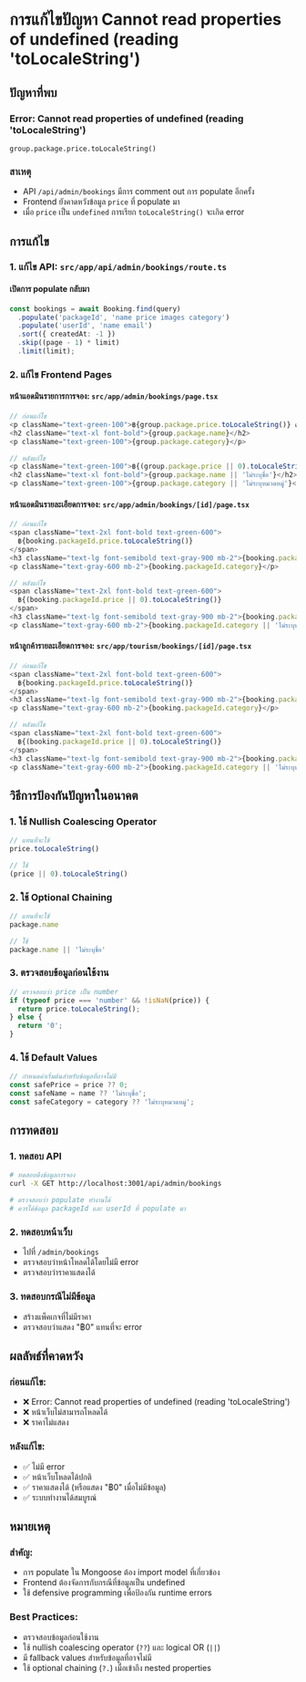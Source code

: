 # การแก้ไขปัญหา Cannot read properties of undefined (reading 'toLocaleString')

## ปัญหาที่พบ

### **Error: Cannot read properties of undefined (reading 'toLocaleString')**
```
group.package.price.toLocaleString()
```

### **สาเหตุ**
- API `/api/admin/bookings` มีการ comment out การ populate อีกครั้ง
- Frontend ยังคาดหวังข้อมูล `price` ที่ populate มา
- เมื่อ `price` เป็น `undefined` การเรียก `toLocaleString()` จะเกิด error

## การแก้ไข

### **1. แก้ไข API: `src/app/api/admin/bookings/route.ts`**

#### **เปิดการ populate กลับมา**
```typescript
const bookings = await Booking.find(query)
  .populate('packageId', 'name price images category')
  .populate('userId', 'name email')
  .sort({ createdAt: -1 })
  .skip((page - 1) * limit)
  .limit(limit);
```

### **2. แก้ไข Frontend Pages**

#### **หน้าแอดมินรายการการจอง: `src/app/admin/bookings/page.tsx`**
```typescript
// ก่อนแก้ไข
<p className="text-green-100">฿{group.package.price.toLocaleString()} ต่อคน</p>
<h2 className="text-xl font-bold">{group.package.name}</h2>
<p className="text-green-100">{group.package.category}</p>

// หลังแก้ไข
<p className="text-green-100">฿{(group.package.price || 0).toLocaleString()} ต่อคน</p>
<h2 className="text-xl font-bold">{group.package.name || 'ไม่ระบุชื่อ'}</h2>
<p className="text-green-100">{group.package.category || 'ไม่ระบุหมวดหมู่'}</p>
```

#### **หน้าแอดมินรายละเอียดการจอง: `src/app/admin/bookings/[id]/page.tsx`**
```typescript
// ก่อนแก้ไข
<span className="text-2xl font-bold text-green-600">
  ฿{booking.packageId.price.toLocaleString()}
</span>
<h3 className="text-lg font-semibold text-gray-900 mb-2">{booking.packageId.name}</h3>
<p className="text-gray-600 mb-2">{booking.packageId.category}</p>

// หลังแก้ไข
<span className="text-2xl font-bold text-green-600">
  ฿{(booking.packageId.price || 0).toLocaleString()}
</span>
<h3 className="text-lg font-semibold text-gray-900 mb-2">{booking.packageId.name || 'ไม่ระบุชื่อ'}</h3>
<p className="text-gray-600 mb-2">{booking.packageId.category || 'ไม่ระบุหมวดหมู่'}</p>
```

#### **หน้าลูกค้ารายละเอียดการจอง: `src/app/tourism/bookings/[id]/page.tsx`**
```typescript
// ก่อนแก้ไข
<span className="text-2xl font-bold text-green-600">
  ฿{booking.packageId.price.toLocaleString()}
</span>
<h3 className="text-lg font-semibold text-gray-900 mb-2">{booking.packageId.name}</h3>
<p className="text-gray-600 mb-2">{booking.packageId.category}</p>

// หลังแก้ไข
<span className="text-2xl font-bold text-green-600">
  ฿{(booking.packageId.price || 0).toLocaleString()}
</span>
<h3 className="text-lg font-semibold text-gray-900 mb-2">{booking.packageId.name || 'ไม่ระบุชื่อ'}</h3>
<p className="text-gray-600 mb-2">{booking.packageId.category || 'ไม่ระบุหมวดหมู่'}</p>
```

## วิธีการป้องกันปัญหาในอนาคต

### **1. ใช้ Nullish Coalescing Operator**
```typescript
// แทนที่จะใช้
price.toLocaleString()

// ใช้
(price || 0).toLocaleString()
```

### **2. ใช้ Optional Chaining**
```typescript
// แทนที่จะใช้
package.name

// ใช้
package.name || 'ไม่ระบุชื่อ'
```

### **3. ตรวจสอบข้อมูลก่อนใช้งาน**
```typescript
// ตรวจสอบว่า price เป็น number
if (typeof price === 'number' && !isNaN(price)) {
  return price.toLocaleString();
} else {
  return '0';
}
```

### **4. ใช้ Default Values**
```typescript
// กำหนดค่าเริ่มต้นสำหรับข้อมูลที่อาจไม่มี
const safePrice = price ?? 0;
const safeName = name ?? 'ไม่ระบุชื่อ';
const safeCategory = category ?? 'ไม่ระบุหมวดหมู่';
```

## การทดสอบ

### **1. ทดสอบ API**
```bash
# ทดสอบดึงข้อมูลการจอง
curl -X GET http://localhost:3001/api/admin/bookings

# ตรวจสอบว่า populate ทำงานได้
# ควรได้ข้อมูล packageId และ userId ที่ populate มา
```

### **2. ทดสอบหน้าเว็บ**
- ไปที่ `/admin/bookings`
- ตรวจสอบว่าหน้าโหลดได้โดยไม่มี error
- ตรวจสอบว่าราคาแสดงได้

### **3. ทดสอบกรณีไม่มีข้อมูล**
- สร้างแพ็คเกจที่ไม่มีราคา
- ตรวจสอบว่าแสดง "฿0" แทนที่จะ error

## ผลลัพธ์ที่คาดหวัง

### **ก่อนแก้ไข:**
- ❌ Error: Cannot read properties of undefined (reading 'toLocaleString')
- ❌ หน้าเว็บไม่สามารถโหลดได้
- ❌ ราคาไม่แสดง

### **หลังแก้ไข:**
- ✅ ไม่มี error
- ✅ หน้าเว็บโหลดได้ปกติ
- ✅ ราคาแสดงได้ (หรือแสดง "฿0" เมื่อไม่มีข้อมูล)
- ✅ ระบบทำงานได้สมบูรณ์

## หมายเหตุ

### **สำคัญ:**
- การ populate ใน Mongoose ต้อง import model ที่เกี่ยวข้อง
- Frontend ต้องจัดการกับกรณีที่ข้อมูลเป็น undefined
- ใช้ defensive programming เพื่อป้องกัน runtime errors

### **Best Practices:**
- ตรวจสอบข้อมูลก่อนใช้งาน
- ใช้ nullish coalescing operator (`??`) และ logical OR (`||`)
- มี fallback values สำหรับข้อมูลที่อาจไม่มี
- ใช้ optional chaining (`?.`) เมื่อเข้าถึง nested properties
